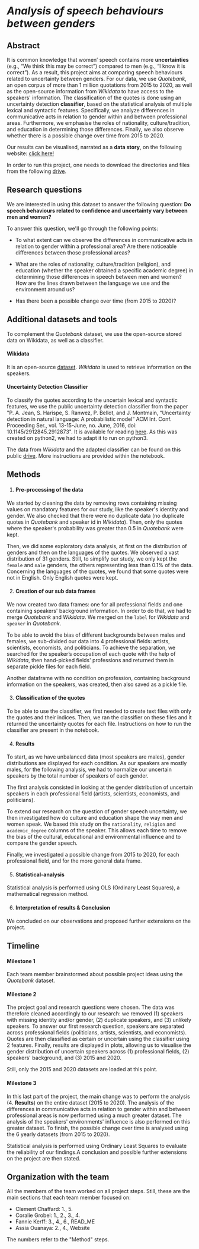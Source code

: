 # *Analysis of speech behaviours between genders*


## Abstract 

It is common knowledge that women’ speech contains more **uncertainties** (e.g., “We think this may be correct”) compared to men (e.g., “I know it is correct”). As a result, this project aims at comparing speech behaviours related to uncertainty between genders. For our data, we use _Quotebank_, an open corpus of more than 1 million quotations from 2015 to 2020, as well as the open-source information from _Wikidata_ to have access to the speakers' information. The classification of the quotes is done using an uncertainty detection **classifier**, based on the statistical analysis of multiple lexical and syntactic features. Specifically, we analyze differences in communicative acts in relation to gender within and between professional areas. Furthermore, we emphasise the roles of nationality, culture/tradition, and education in determining those differences. Finally, we also observe whether there is a possible change over time from 2015 to 2020.

Our results can be visualised, narrated as a **data story**, on the following website: [click here!](https://assiaoua.github.io/blog/)

In order to run this project, one needs to download the directories and files from the following [drive](https://drive.google.com/drive/folders/1UgvnLUFhs14NDcZYH6NuZx2f_YC5i06N?usp=sharing).


## Research questions 

We are interested in using this dataset to answer the following question: **Do speech behaviours related to confidence and uncertainty vary between men and women?**

To answer this question, we'll go through the following points:

- To what extent can we observe the differences in communicative acts in relation to gender within a professional area? Are there noticeable differences between those professional areas?

- What are the roles of nationality, culture/tradition (religion), and education (whether the speaker obtained a specific academic degree) in determining those differences in speech between men and women? How are the lines drawn between the language we use and the environment around us?

- Has there been a possible change over time (from 2015 to 2020)?


## Additional datasets and tools
To complement the _Quotebank_ dataset, we use the open-source stored data on Wikidata, as well as a classifier.

#### Wikidata
It is an open-source [dataset](https://www.wikidata.org/wiki/Wikidata:Main_Page). _Wikidata_ is used to retrieve information on the speakers.

#### Uncertainty Detection Classifier
To classify the quotes according to the uncertain lexical and syntactic features, we use the public uncertainty detection classifier from the paper "P. A. Jean, S. Harispe, S. Ranwez, P. Bellot, and J. Montmain, “Uncertainty detection in natural language: A probabilistic model” ACM Int. Conf. Proceeding Ser., vol. 13-15-June, no. June, 2016, doi: 10.1145/2912845.2912873". It is available for reading [here](https://github.c-om/pajean/uncertaintyDetection). As this was created on python2, we had to adapt it to run on python3.

The data from _Wikidata_ and the adapted classifier can be found on this public [drive](https://drive.google.com/drive/folders/1UgvnLUFhs14NDcZYH6NuZx2f_YC5i06N). More instructions are provided within the notebook.


## Methods

1. #### Pre-processing of the data

We started by cleaning the data by removing rows containing missing values on mandatory features for our study, like the speaker's identity and gender. We also checked that there were no duplicate data (no duplicate quotes in _Quotebank_ and speaker id in _Wikidata_). Then, only the quotes where the speaker's probability was greater than 0.5 in _Quotebank_ were kept.
  
Then, we did some exploratory data analysis, at first on the distribution of genders and then on the languages of the quotes. We observed a vast distribution of 31 genders. Still, to simplify our study, we only kept the `female` and `male` genders, the others representing less than 0.1% of the data. Concerning the languages of the quotes, we found that some quotes were not in English. Only English quotes were kept.

2. #### Creation of our sub data frames

We now created two data frames: one for all professional fields and one containing speakers' background information. In order to do that, we had to merge _Quotebank_ and _Wikidata_. We merged on the `label` for _Wikidata_ and `speaker` in _Quotebank_.

To be able to avoid the bias of different backgrounds between males and females, we sub-divided our data into 4 professional fields: artists, scientists, economists, and politicians. To achieve the separation, we searched for the speaker’s occupation of each quote with the help of _Wikidata_, then hand-picked fields' professions and returned them in separate pickle files for each field.

Another dataframe with no condition on profession, containing background information on the speakers, was created, then also saved as a pickle file.

3. #### Classification of the quotes

To be able to use the classifier, we first needed to create text files with only the quotes and their indices. Then, we ran the classifier on these files and it returned the uncertainty quotes for each file. Instructions on how to run the classifier are present in the notebook.

4. #### Results

To start, as we have unbalanced data (most speakers are males), gender distributions are displayed for each condition. As our speakers are mostly males, for the following analysis, we had to normalize our uncertain speakers by the total number of speakers of each gender.

The first analysis consisted in looking at the gender distribution of uncertain speakers in each professional field (artists, scientists, economists, and politicians). 
 
To extend our research on the question of gender speech uncertainty, we then investigated how do culture and education shape the way men and women speak. We based this study on the `nationality`, `religion` and `academic_degree` columns of the speaker. This allows each time to remove the bias of the cultural, educational and environmental influence and to compare the gender speech.

Finally, we investigated a possible change from 2015 to 2020, for each professional field, and for the more general data frame.

5. #### Statistical-analysis

Statistical analysis is performed using OLS (Ordinary Least Squares), a mathematical regression method.

6. #### Interpretation of results & Conclusion

We concluded on our observations and proposed further extensions on the project.

## Timeline 

#### Milestone 1

Each team member brainstormed about possible project ideas using the _Quotebank_ dataset.

#### Milestone 2

The project goal and research questions were chosen. The data was therefore cleaned accordingly to our research: we removed (1) speakers with missing identity and/or gender, (2) duplicate speakers, and (3) unlikely speakers. To answer our first research question, speakers are separated across professional fields (politicians, artists, scientists, and economists). Quotes are then classified as certain or uncertain using the classifier using 2 features. Finally, results are displayed in plots, allowing us to visualise the gender distribution of uncertain speakers across (1) professional fields, (2) speakers' background, and (3) 2015 and 2020.

Still, only the 2015 and 2020 datasets are loaded at this point.

#### Milestone 3

In this last part of the project, the main change was to perform the analysis (4. **Results**) on the entire dataset (2015 to 2020). The analysis of the differences in communicative acts in relation to gender within and between professional areas is now performed using a much greater dataset. The analysis of the speakers' environments' influence is also performed on this greater dataset. To finish, the possible change over time is analysed using the 6 yearly datasets (from 2015 to 2020).

Statistical analysis is performed using Ordinary Least Squares to evaluate the reliability of our findings.A conclusion and possible further extensions on the project are then stated.


## Organization with the team

All the members of the team worked on all project steps. Still, these are the main sections that each team member focused on:

- Clement Chaffard: 1., 5.
- Coralie Grobel: 1., 2., 3., 4.
- Fannie Kerff: 3., 4., 6., READ_ME
- Assia Ouanaya: 2., 4., Website

The numbers refer to the "Method" steps.
